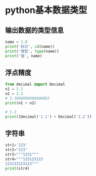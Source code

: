 # python基本数据类型

## 输出数据的类型信息

```python
name = 1.0
print('标识', id(name))
print('类型', type(name))
print('值', name)
```

## 浮点精度

```python
from decimal import Decimal
n1 = 1.1
n2 = 2.2
# 3.3000000000000003
print(n1 + n2)

# 3.3
print((Decimal('1.1') + Decimal('2.2'))
```

## 字符串

```python
str1='123'
str2="123"
str3="""1231"""
str4="""123123123
123123123123"""
print(str4)
```





